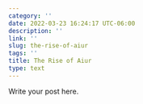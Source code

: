 ```yaml
---
category: ''
date: 2022-03-23 16:24:17 UTC-06:00
description: ''
link: ''
slug: the-rise-of-aiur
tags: ''
title: The Rise of Aiur
type: text
---
```

Write your post here.
